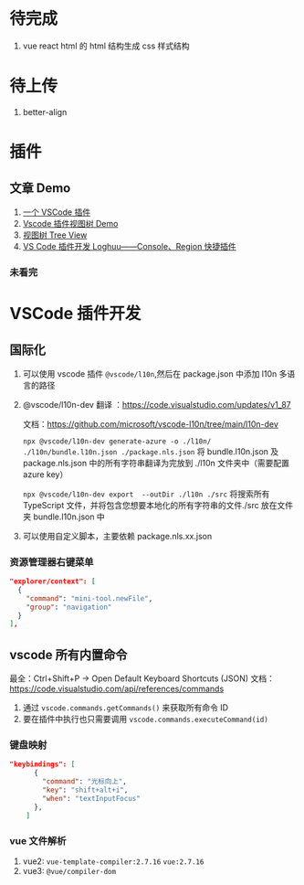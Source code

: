 # 待完成

1. vue react html 的 html 结构生成 css 样式结构

# 待上传

1. better-align

# 插件

## 文章 Demo

1. [一个 VSCode 插件](https://juejin.cn/post/7119095066810908679)
2. [Vscode 插件视图树 Demo](https://github.com/microsoft/vscode-extension-samples/blob/main/tree-view-sample/src/extension.ts)
3. [视图树 Tree View](https://juejin.cn/post/6973944949003780104)
4. [VS Code 插件开发 Loghuu——Console、Region 快捷插件](https://juejin.cn/post/7324011403026366515?share_token=838449be-669a-4a7d-b03d-79690fdb9f86)

### 未看完

# VSCode 插件开发

## 国际化

1. 可以使用 vscode 插件 `@vscode/l10n`,然后在 package.json 中添加 l10n 多语言的路径
2. @vscode/l10n-dev 翻译 ：https://code.visualstudio.com/updates/v1_87

   文档：https://github.com/microsoft/vscode-l10n/tree/main/l10n-dev

   `npx @vscode/l10n-dev generate-azure -o ./l10n/ ./l10n/bundle.l10n.json ./package.nls.json` 将 bundle.l10n.json 及 package.nls.json 中的所有字符串翻译为完放到 ./l10n 文件夹中（需要配置 azure key）

   `npx @vscode/l10n-dev export  --outDir ./l10n ./src` 将搜索所有 TypeScript 文件，并将包含您想要本地化的所有字符串的文件./src 放在文件夹 bundle.l10n.json 中

3. 可以使用自定义脚本，主要依赖 package.nls.xx.json

### 资源管理器右键菜单

```json
"explorer/context": [
  {
    "command": "mini-tool.newFile",
    "group": "navigation"
  }
],
```

## vscode 所有内置命令

最全：Ctrl+Shift+P -> Open Default Keyboard Shortcuts (JSON)
文档：https://code.visualstudio.com/api/references/commands

1. 通过 `vscode.commands.getCommands()` 来获取所有命令 ID
2. 要在插件中执行也只需要调用 `vscode.commands.executeCommand(id)`

### 键盘映射

```json
"keybindings": [
      {
        "command": "光标向上",
        "key": "shift+alt+i",
        "when": "textInputFocus"
      },
    ]
```

### vue 文件解析

1. vue2: `vue-template-compiler:2.7.16` `vue:2.7.16`
2. vue3: `@vue/compiler-dom`
